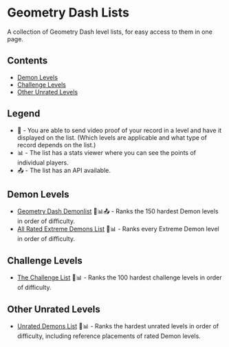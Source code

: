 # Geometry Dash Lists

A collection of Geometry Dash level lists, for easy access to them in one page.

## Contents

- [Demon Levels](#demon-levels)
- [Challenge Levels](#challenge-levels)
- [Other Unrated Levels](#other-unrated-levels)

## Legend

- 🎥 - You are able to send video proof of your record in a level and have it displayed on the list. (Which levels are applicable and what type of record depends on the list.)
- 📊 - The list has a stats viewer where you can see the points of individual players.
- 📤 - The list has an API available.

## Demon Levels

- [Geometry Dash Demonlist](https://pointercrate.com/demonlist/) 🎥📊📤 - Ranks the 150 hardest Demon levels in order of difficulty.
- [All Rated Extreme Demons List](https://aredl.net/) 🎥📊 - Ranks every Extreme Demon level in order of difficulty.

## Challenge Levels

- [The Challenge List](https://challengelist.gd/challenges/) 🎥📊 - Ranks the 100 hardest challenge levels in order of difficulty.

## Other Unrated Levels

- [Unrated Demons List](https://udl.pages.dev/#/) 🎥📊 - Ranks the hardest unrated levels in order of difficulty, including reference placements of rated Demon levels.
